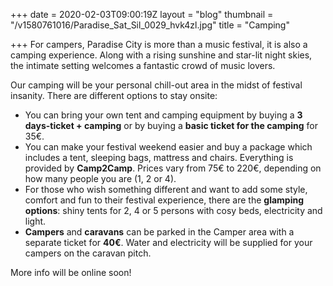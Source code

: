 +++
date = 2020-02-03T09:00:19Z
layout = "blog"
thumbnail = "/v1580761016/Paradise_Sat_Sil_0029_hvk4zl.jpg"
title = "Camping"

+++
For campers, Paradise City is more than a music festival, it is also a camping experience. Along with a rising sunshine and star-lit night skies, the intimate setting welcomes a fantastic crowd of music lovers.

Our camping will be your personal chill-out area in the midst of festival insanity. There are different options to stay onsite:

* You can bring your own tent and camping equipment by buying a **3 days-ticket + camping** or by buying a **basic ticket for the camping** for 35€.
* You can make your festival weekend easier and buy a package which includes a tent, sleeping bags, mattress and chairs. Everything is provided by **Camp2Camp**. Prices vary from 75€ to 220€, depending on how many people you are (1, 2 or 4).
* For those who wish something different and want to add some style, comfort and fun to their festival experience, there are the **glamping options**: shiny tents for 2, 4 or 5 persons with cosy beds, electricity and light.
* **Campers** and **caravans** can be parked in the Camper area with a separate ticket for **40€**. Water and electricity will be supplied for your campers on the caravan pitch.

More info will be online soon!